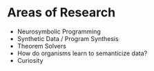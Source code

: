 # Areas of Research

- Neurosymbolic Programming
- Synthetic Data / Program Synthesis
- Theorem Solvers
- How do organisms learn to semanticize data?
- Curiosity